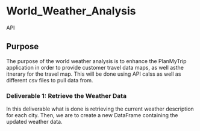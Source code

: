 # World_Weather_Analysis
API

## Purpose 
The purpose of the world weather analysis is to enhance the PlanMyTrip application in order to provide customer travel data maps, as well asthe itnerary for the travel map. This will be done using API calss as well as different csv files to pull data from. 

### Deliverable 1: Retrieve the Weather Data
In this deliverable what is done is retrieving the current weather description for each city. Then, we are to create a new DataFrame containing the updated weather data. 
